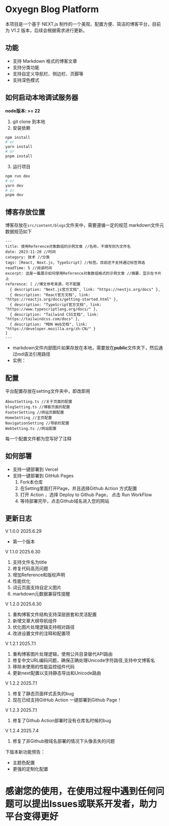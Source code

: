 # Oxyegn Blog Platform
本项目是一个基于 NEXT.js 制作的一个美观、配置方便、简洁的博客平台，目前为 V1.2 版本，后续会根据需求进行更新。

## 功能
- 支持 Markdown 格式的博客文章
- 支持分类功能
- 支持自定义导航栏、侧边栏、页脚等
- 支持深色模式

## 如何启动本地调试服务器

**node版本: >= 22**

1. git clone 到本地
2. 安装依赖
```bash
npm install
# or
yarn install
# or
pnpm install
```

3. 运行项目
```bash
npm run dev
# or
yarn dev
# or
pnpm dev
```
## 博客存放位置
博客存放在`src/content/blogs`文件夹中，需要遵循一定的规范
markdown文件元数据规范如下

```text
---
title: 使用Reference对象数组的示例文章 //名称，不填写则为文件名
date: 2023-11-20 //时间
category: 技术 //分类
tags: [React, Next.js, TypeScript] //标签。目前还不支持通过标签筛选
readTime: 5 //阅读时间
excerpt: 这是一篇展示如何使用Reference对象数组格式的示例文章 //摘要，显示在卡片上
reference: [ //博文参考来源，可不配置
  { description: "Next.js官方文档", link: "https://nextjs.org/docs" },
  { description: "React官方文档", link: "https://reactjs.org/docs/getting-started.html" },
  { description: "TypeScript官方文档", link: "https://www.typescriptlang.org/docs/" },
  { description: "Tailwind CSS文档", link: "https://tailwindcss.com/docs" },
  { description: "MDN Web文档", link: "https://developer.mozilla.org/zh-CN/" }
]
---
```

- markdown文件内部图片如果存放在本地，需要放在**public**文件夹下，然后通过md语法引用路径
- 实例：
## 配置
平台配置存放在setting文件夹中，即改即用
```text
AboutSetting.ts //关于页面的配置
blogSetting.ts //博客页面的配置
FooterSetting //网站页脚配置
HomeSetting //主页配置
NavigationSetting //导航栏配置
WebSetting.ts //网站配置
```
每一个配置文件都为您写好了注释

## 如何部署
- 支持一键部署到 Vercel
- 支持一键部署到 GitHub Pages
  1. Fork本仓库
  2. 在Setting里面打开Page，并且选择Github Action 方式配置
  3. 打开 Action ，选择 Deploy to Github Page， 点击 Run WorkFlow
  4. 等待部署完毕，点击Github域名进入您的网站


## 更新日志

V 1.0.0 2025.6.29
- 第一个版本

V 1.1.0 2025.6.30
1. 支持文件名为title
2. 修复代码高亮问题
3. 增加Reference和版权声明
4. 性能优化
5. 词云页面支持自定义图片
6. markdown元数据兼容性提醒

V 1.2.0 2025.6.30
1. 重构博客文件结构支持深层嵌套和灵活配置
2. 新增文章大纲导航组件
3. 优化图片处理逻辑支持相对路径
4. 改进设置文件的注释和配置项

V 1.2.1 2025.7.1
1. 重构博客图片处理逻辑，使用公共目录替代API路由
2. 修复中文URL编码问题，确保正确处理Unicode字符路径,支持中文博客名
3. 移除未使用的性能监控组件代码
4. 更新next配置以支持静态导出和Unicode路由

V 1.2.2 2025.7.1
1. 修复了静态页面样式丢失的bug
2. 现在已经支持GitHub Action 一键部署到Github Page！

V 1.2.3 2025.7.1
1. 修复了Github Action部署时没有仓库名时候的bug

V 1.2.4 2025.7.4
1. 修复了非Github根域名部署的情况下头像丢失的问题


下版本新功能预告：
- 主题色配置
- 更强的定制化配置
# 感谢您的使用，在使用过程中遇到任何问题可以提出Issues或联系开发者，助力平台变得更好